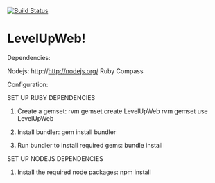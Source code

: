 [![Build Status](https://travis-ci.org/andrewlarkin/LevelUpWeb.png?branch=master)](http://travis-ci.org/andrewlarkin/LevelUpWeb)

LevelUpWeb!
===

Dependencies:

Nodejs: http://http://nodejs.org/
Ruby
Compass

Configuration:

SET UP RUBY DEPENDENCIES
1) Create a gemset:
    rvm gemset create LevelUpWeb
    rvm gemset use LevelUpWeb

2) Install bundler:
    gem install bundler

3) Run bundler to install required gems:
    bundle install

SET UP NODEJS DEPENDENCIES
1) Install the required node packages:
    npm install

